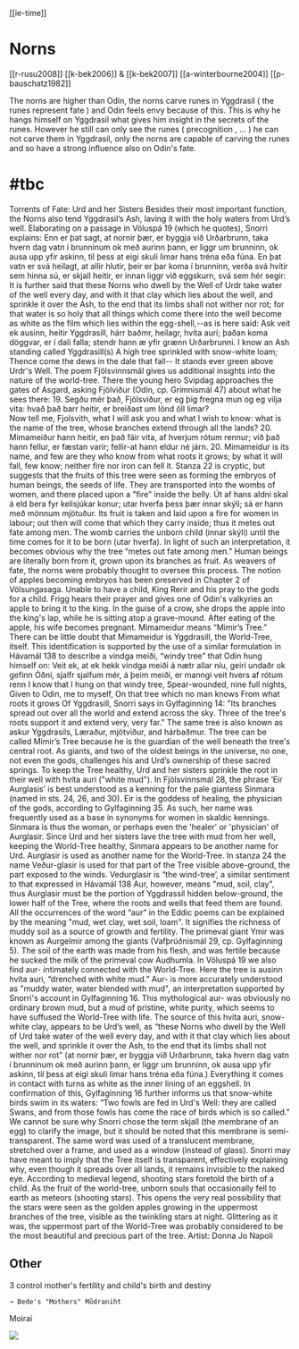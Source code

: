 

[[ie-time]]



# Norns

[[r-rusu2008]]
[[k-bek2006]] & [[k-bek2007]]
[[a-winterbourne2004]]
[[p-bauschatz1982]]

The norns are higher than Odin, the norns carve runes in Yggdrasil ( the runes represent fate ) and Odin feels envy because of this. This is why he hangs himself on Yggdrasil what gives him insight in the secrets of the runes. However he still can only see the runes ( precognition , ... ) he can not carve them in Yggdrasil, only the norns are capable of carving the runes and so have a strong influence also on Odin's fate.


# #tbc 
Torrents of Fate: Urd and her Sisters
Besides their most important function, the Norns also tend Yggdrasil’s Ash, laving it with the holy waters from Urd’s well. Elaborating on a passage in Völuspá 19 (which he quotes), Snorri explains:
Enn er þat sagt, at nornir þær, er byggja við Urðarbrunn, taka hvern dag vatn í brunninum ok með aurinn þann, er liggr um brunninn, ok ausa upp yfir askinn, til þess at eigi skuli limar hans tréna eða fúna. En þat vatn er svá heilagt, at allir hlutir, þeir er þar koma í brunninn, verða svá hvítir sem hinna sú, er skjall heitir, er innan liggr við eggskurn, svá sem hér segir:
It is further said that these Norns who dwell by the Well of Urdr take water of the well every day, and with it that clay which lies about the well, and sprinkle it over the Ash, to the end that its limbs shall not wither nor rot; for that water is so holy that all things which come there into the well become as white as the film which lies within the egg-shell,--as is here said:
Ask veit ek ausinn,
heitir Yggdrasill,
hárr baðmr, heilagr,
hvíta auri;
þaðan koma döggvar,
er í dali falla;
stendr hann æ yfir grænn
Urðarbrunni.
I know an Ash standing
called Yggdrasill(s)
A high tree sprinkled
with snow-white loam;
Thence come the dews
 in the dale that fall--
It stands ever green
above Urdr's Well.
The poem Fjölsvinnsmál gives us additional insights into the nature of the world-tree. There the young hero Svipdag approaches the gates of Asgard, asking Fjölviður (Odin, cp. Grímnismál 47) about what he sees there: 
19. Segðu mér það, Fjölsviður,
er eg þig fregna mun
og eg vilja vita:
hvað það barr heitir,
 er breiðast um lönd öll limar?  
Now tell me, Fjolsvith,
what I will ask you
and what I wish to know:
what is the name of the tree,
whose branches extend
through all the lands? 
20. Mímameiður hann heitir,
en það fáir vita,
af hverjum rótum rennur;
við það hann fellur, er fæstan varir;
fellir-at hann eldur né járn. 
20. Mimameidur is its name,
and few are they who know
from what roots it grows;
by what it will fall, few  know;
neither fire nor iron can fell it.
Stanza 22 is cryptic, but suggests that the fruits of this tree were seen as forming the embryos of human beings, the seeds of life. They are transported into the wombs of women, and there placed upon a "fire" inside the belly. 
Út af hans aldni
skal á eld bera
fyr kelisjúkar konur;
utar hverfa þess
þær innar skýli;
sá er hann með
mönnum mjötuður.
Its fruit is taken
and laid upon a fire
for women in labour;
out then will come
that which they carry inside;
thus it metes out fate among men.
The womb carries the unborn child (innar skýli) until the time comes for it to be born (utar hverfa). In light of such an interpretation, it becomes obvious why the tree “metes out fate among men.” Human beings are literally born from it, grown upon its branches as fruit. As weavers of fate, the norns were probably thought to oversee this process. The notion of apples becoming embryos has been preserved in Chapter 2 of Völsungasaga. Unable to have a child, King Rerir and his pray to the gods for a child. Frigg hears their prayer and gives one of Odin's valkyries an apple to bring it to the king. In the guise of a crow, she drops the apple into the king's lap, while he is sitting atop a grave-mound. After eating of the apple, his wife becomes pregnant.
Mimameidur means “Mimir’s Tree.” There can be little doubt that Mimameidur is Yggdrasill, the World-Tree, itself. This identification is supported by the use of a similar formulation in Hávamál 138 to describe a vindga meiði, “windy tree” that Odin hung himself on:
 Veit ek, at ek hekk
vindga meiði á
nætr allar níu,
geiri undaðr
ok gefinn Óðni,
sjalfr sjalfum mér,
á þeim meiði,
er manngi veit
hvers af rótum renn
I know that I hung
on that windy tree,
Spear-wounded,
nine full nights,
Given to Odin,
me to myself,
On that tree which no man knows
From what roots it grows
Of Yggdrasill, Snorri says in Gylfaginning 14: "Its branches spread out over all the world and extend across the sky. Three of the tree's roots support it and extend very, very far."  The same tree is also known as askur Yggdrasils, Læraður, mjötviður, and hárbaðmur. The tree can be called Mímir’s Tree because he is the guardian of the well beneath the tree's central root. As giants, and two of the oldest beings in the universe, no one, not even the gods, challenges his and Urd’s ownership of these sacred springs. To keep the Tree healthy, Urd and her sisters sprinkle the root in their well with hvíta auri ("white mud"). 
In Fjölsvinnsmál 28, the phrase ‘Eir Aurglasis’ is best understood as a kenning for the pale giantess Sinmara (named in sts. 24, 26, and 30). Eir is the goddess of healing, the physician of the gods, according to Gylfaginning 35. As such, her name was frequently used as a base in synonyms for women in skaldic kennings. Sinmara is thus the woman, or perhaps even the 'healer' or 'physician' of Aurglasir. Since Urd and her sisters lave the tree with mud from her well, keeping the World-Tree healthy, Sinmara appears to be another name for Urd.  Aurglasir is used as another name for the World-Tree. In stanza 24 the name Veður-glasir is used for that part of the Tree visible above-ground, the part exposed to the winds. Vedurglasir is “the wind-tree’, a similar sentiment to that expressed in Hávamál 138  Aur, however, means "mud, soil, clay", thus Aurglasir must be the portion of Yggdrassil hidden below-ground, the lower half of the Tree, where the roots and wells that feed them are found.
All the occurrences of the word “aur” in the Eddic poems can be explained by the meaning "mud, wet clay, wet soil, loam". It signifies the richness of muddy soil as a source of growth and fertility. The primeval giant Ymir was known as Aurgelmir among the giants (Vafþrúðnismál 29, cp. Gylfaginning 5). The soil of the earth was made from his flesh, and was fertile because he sucked the milk of the primeval cow Audhumla. In Völuspá 19 we also find aur- intimately connected with the World-Tree. Here the tree is ausinn hvíta auri, “drenched with white mud.” Aur- is more accurately understood as "muddy water, water blended with mud", an interpretation supported by Snorri's account in Gylfaginning 16.
This mythological aur- was obviously no ordinary brown mud, but a mud of pristine, white purity, which seems to have suffused the World-Tree with life. The source of this hvíta auri, snow-white clay, appears to be Urd’s well, as “these Norns who dwell by the Well of Urd take water of the well every day, and with it that clay which lies about the well, and sprinkle it over the Ash, to the end that its limbs shall not wither nor rot” (at nornir þær, er byggja við Urðarbrunn, taka hvern dag vatn í brunninum ok með aurinn þann, er liggr um brunninn, ok ausa upp yfir askinn, til þess at eigi skuli limar hans tréna eða fúna.) Everything it comes in contact with turns as white as the inner lining of an eggshell. In confirmation of this, Gylfaginning 16 further informs us that snow-white birds swim in its waters: 
“Two fowls are fed in Urd's Well: they are called Swans, and from those fowls has come the race of birds which is so called."
We cannot be sure why Snorri chose the term skjall (the membrane of an egg) to clarify the image, but it should be noted that this membrane is semi-transparent. The same word was used of a translucent membrane, stretched over a frame, and used as a window (instead of glass). Snorri may have meant to imply that the Tree itself is transparent, effectively explaining why, even though it spreads over all lands, it remains invisible to the naked eye. According to medieval legend, shooting stars foretold the birth of a child. As the fruit of the world-tree, unborn souls that occasionally fell to earth as meteors (shooting stars). This opens the very real possibility that the stars were seen as the golden apples growing in the uppermost branches of the tree, visible as the twinkling stars at night. Glittering as it was, the uppermost part of the World-Tree was probably considered to be the most beautiful and precious part of the tree.
Artist: Donna Jo Napoli


## Other
3
control mother's fertility and child's birth and destiny


	→ Bede's "Mothers" Mōdraniht
	
Moirai



![](pics/98375.jpg)